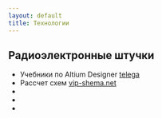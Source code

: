 ```yaml
---
layout: default
title: Технологии
---
```


## Радиоэлектронные штучки

* Учебники по Altium Designer
[telega](https://t.me/joinchat/AAAAAEuFE0LuGYTLthOWDA)
* Рассчет схем
[vip-shema.net](http://vip-shema.net)
* 
* 
* 

